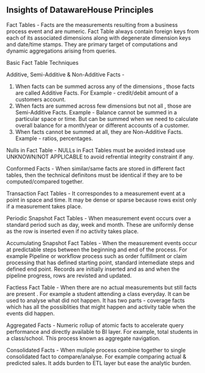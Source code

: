 ## Insights of DatawareHouse Principles

Fact Tables - Facts are the measurements resulting from a business process event and are numeric.
Fact Table always contain foreign keys from each of its associated dimensions along with degenerate dimension keys and date/time stamps. They are primary target of computations 
and dynamic aggregations arising from queries.

Basic Fact Table Techniques

Additive, Semi-Additive & Non-Additive Facts - 

1. When facts can be summed across any of the dimensions , those facts are called Additive Facts. For Example - credit/debit amount of a customers account.
2. When facts are summed across few dimensions but not all  , those are Semi-Additive Facts. Example - Balance cannot be summed in a particular space or time. 
   But can be summed when we need to calculate overall balance for a month/year or different accounts of a customer.
3. When facts cannot be summed at all, they are Non-Additive Facts. Example - ratios, percentages.

Nulls in Fact Table - NULLs in Fact Tables must be avoided instead use UNKNOWN/NOT APPLICABLE to avoid refrential integrity constraint if any.

Conformed Facts - When similar/same facts are stored in different fact tables, then the technical definitons must be identical if they are to be computed/compared together.

Transaction Fact Tables - It correspondes to a measurement event at a point in space and time. It may be dense or sparse because rows exist only if a measurement takes place.

Periodic Snapshot Fact Tables - When measurement event occurs over a standard period such as day, week and month. These are uniformly dense as the row is inserted even if no activity takes place.

Accumulating Snapshot Fact Tables - When the measurement events occur at predictable steps between the beginning and end of the process. For example Pipeline or workflow process such as order fulfillment or claim processing that has defined starting point, standard intemediate steps and defined end point. Records are initially inserted and as and when the pipeline progress, rows are revisted and updated.

Factless Fact Table - When there are no actual measurements but still facts are present . For example a student attending a class everyday. It can be used to analyse what did not happen. It has two parts - coverage facts which has all the possiblities that might happen and activity table when the events did happen.

Aggregated Facts - Numeric rollup of atomic facts to accelerate query performance and directly available to BI layer. For example, total students in a class/school. This process known as aggregate navigation.

Consolidated Facts - When muliple process combine together to single consolidated fact to compare/analyse. For example comparing actual & predicted sales. It adds burden to ETL layer but ease the analytic burden.


